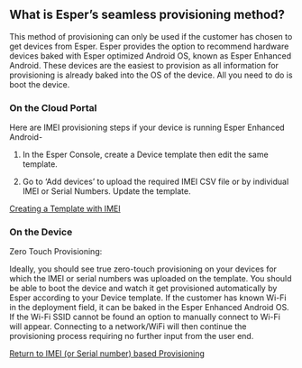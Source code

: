 ## What is Esper’s seamless provisioning method?

This method of provisioning can only be used if the customer has chosen to get devices from Esper. Esper provides the option to recommend hardware devices baked with Esper optimized Android OS, known as Esper Enhanced Android. These devices are the easiest to provision as all information for provisioning is already baked into the OS of the device. All you need to do is boot the device.

### On the Cloud Portal

Here are IMEI provisioning steps if your device is running Esper Enhanced Android-

1.  In the Esper Console, create a Device template then edit the same template.
    
2.  Go to ‘Add devices’ to upload the required IMEI CSV file or by individual IMEI or Serial Numbers. Update the template.
    

[Creating a Template with IMEI](https://docs.esper.io/home/console/device-template/imei-provisioning-template/)

### On the Device

Zero Touch Provisioning:

Ideally, you should see true zero-touch provisioning on your devices for which the IMEI or serial numbers was uploaded on the template. You should be able to boot the device and watch it get provisioned automatically by Esper according to your Device template. If the customer has known Wi-Fi in the deployment field, it can be baked in the Esper Enhanced Android OS. If the Wi-Fi SSID cannot be found an option to manually connect to Wi-Fi will appear. Connecting to a network/WiFi will then continue the provisioning process requiring no further input from the user end.

[Return to IMEI (or Serial number) based Provisioning](https://docs.esper.io/home/console/device-provisioning/imei-or-serial-number-based-provisioning/)